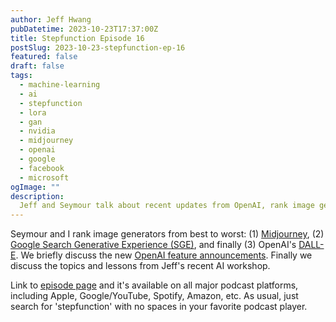 ```yaml
---
author: Jeff Hwang
pubDatetime: 2023-10-23T17:37:00Z
title: Stepfunction Episode 16 
postSlug: 2023-10-23-stepfunction-ep-16
featured: false
draft: false
tags:
  - machine-learning
  - ai
  - stepfunction
  - lora
  - gan
  - nvidia
  - midjourney
  - openai
  - google
  - facebook
  - microsoft
ogImage: ""
description:
  Jeff and Seymour talk about recent updates from OpenAI, rank image generators, and Jeff's AI workshop.
---
```


Seymour and I rank image generators from best to worst: (1) [Midjourney](https://docs.midjourney.com), (2) [Google Search Generative Experience (SGE)](https://blog.google/products/search/generative-ai-search/), and finally (3) OpenAI's [DALL-E](https://openai.com/dall-e-3). We briefly discuss the new [OpenAI feature announcements](https://www.theverge.com/2023/9/25/23886699/chatgpt-pictures-voice-commands-ai-chatbot-openai). Finally we discuss the topics and lessons from Jeff's recent AI workshop.

Link to [episode page](https://www.stepfunction.org/episode-16-midjourney-vs-google-sge-vs-openai-dall-e-3) and it's available on all major podcast platforms, including Apple, Google/YouTube, Spotify, Amazon, etc. As usual, just search for 'stepfunction' with no spaces in your favorite podcast player.
